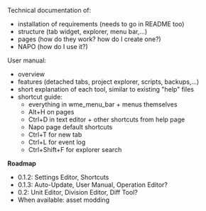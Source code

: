 Technical documentation of:

- installation of requirements (needs to go in README too)
- structure (tab widget, explorer, menu bar,...)
- pages (how do they work? how do I create one?)
- NAPO (how do I use it?)

User manual:

- overview
- features (detached tabs, project explorer, scripts, backups,...)
- short explanation of each tool, similar to existing "help" files
- shortcut guide:
  - everything in wme_menu_bar + menus themselves
  - Alt+H on pages
  - Ctrl+D in text editor + other shortcuts from help page
  - Napo page default shortcuts
  - Ctrl+T for new tab
  - Ctrl+L for event log
  - Ctrl+Shift+F for explorer search


**Roadmap**

- 0.1.2: Settings Editor, Shortcuts
- 0.1.3: Auto-Update, User Manual, Operation Editor?
- 0.2: Unit Editor, Division Editor, Diff Tool?
- When available: asset modding